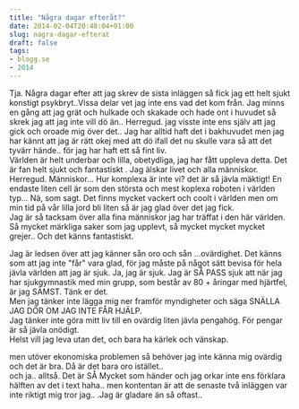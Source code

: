 ```yaml
---
title: "Några dagar efteråt?"
date: 2014-02-04T20:48:04+01:00
slug: nagra-dagar-efterat
draft: false
tags:
- blogg.se
- 2014
---
```

Tja. Några dagar efter att jag skrev de sista inläggen så fick jag ett helt sjukt konstigt psykbryt..Vissa delar vet jag inte ens vad det kom från. Jag minns en gång att jag grät och hulkade och skakade och hade ont i huvudet så skrek jag att jag inte vill dö än.. Herregud. jag visste inte ens själv att jag gick och oroade mig över det.. Jag har alltid haft det i bakhuvudet men jag har kännt att jag är rätt okej med att dö ifall det nu skulle vara så att det tyvärr hände.. för jag har haft ett så fint liv.  
Världen är helt underbar och lilla, obetydliga, jag har fått uppleva detta. Det är fan helt sjukt och fantastiskt . Jag älskar livet och alla människor.  
Herregud. Människor... Hur komplexa är inte vi? det är så jävla mäktigt! En endaste liten cell är som den största och mest koplexa roboten i världen typ... Nä, som sagt. Det finns mycket vackert och coolt i världen men om min tid på vår lilla jord bli liten så är jag glad över det jag fick.  
Jag är så tacksam över alla fina människor jag har träffat i den här världen. Så mycket märkliga saker som jag upplevt, så mycket mycket mycket grejer.. Och det känns fantastiskt.  
  
Jag är ledsen över att jag känner sån oro och sån ...ovärdighet. Det känns som att jag inte "får" vara glad, för jag måste på något sätt bevisa för hela jävla världen att jag är sjuk. Ja, jag är sjuk. Jag är SÅ PASS sjuk att när jag har sjukgymnastik med min grupp, som består av 80 + åringar med hjärtfel, är jag SÄMST. Tänk er det.  
Men jag tänker inte lägga mig ner framför myndigheter och säga SNÄLLA JAG DÖR OM JAG INTE FÅR HJÄLP.  
Jag tänker inte göra mitt liv till en ovärdig liten jävla pengahög. För pengar är så jävla onödigt.  
Helst vill jag leva utan det, och bara ha kärlek och vänskap.  
  
men utöver ekonomiska problemen så behöver jag inte känna mig ovärdig och det är bra. Då är det bara oro istället..  
och ja.. alltså. Det är SÅ Mycket som händer och jag orkar inte ens förklara hälften av det i text haha.. men kontentan är att de senaste två inläggen var inte riktigt mig tror jag.. .Jag är gladare än så oftast..